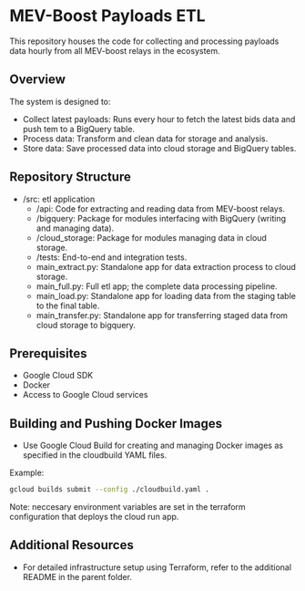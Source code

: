 # MEV-Boost Payloads ETL

This repository houses the code for collecting and processing payloads data hourly from all MEV-boost relays in the ecosystem.

## Overview

The system is designed to:

- Collect latest payloads: Runs every hour to fetch the latest bids data and push tem to a BigQuery table.
- Process data: Transform and clean data for storage and analysis.
- Store data: Save processed data into cloud storage and BigQuery tables.

## Repository Structure

- /src: etl application
  - /api: Code for extracting and reading data from MEV-boost relays.
  - /bigquery: Package for modules interfacing with BigQuery (writing and managing data).
  - /cloud_storage: Package for modules managing data in cloud storage.
  - /tests: End-to-end and integration tests.
  - main_extract.py: Standalone app for data extraction process to cloud storage.
  - main_full.py: Full etl app; the complete data processing pipeline.
  - main_load.py: Standalone app for loading data from the staging table to the final table.
  - main_transfer.py: Standalone app for transferring staged data from cloud storage to bigquery.

## Prerequisites

- Google Cloud SDK
- Docker
- Access to Google Cloud services

## Building and Pushing Docker Images

- Use Google Cloud Build for creating and managing Docker images as specified in the cloudbuild YAML files.

Example:

```bash
gcloud builds submit --config ./cloudbuild.yaml .
```

Note: neccesary environment variables are set in the terraform configuration that deploys the cloud run app.

## Additional Resources

- For detailed infrastructure setup using Terraform, refer to the additional README in the parent folder.
